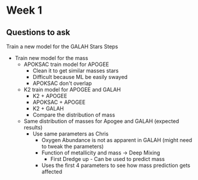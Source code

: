# Week 1

## Questions to ask

Train a new model for the GALAH Stars
Steps

- Train new model for the mass
    + APOKSAC train model for APOGEE
        * Clean it to get similar masses stars
        * Difficult because ML be easily swayed
        * APOKSAC don't overlap
    + K2 train model for APOGEE and GALAH
        * K2 + APOGEE
        * APOKSAC + APOGEE
        * K2 + GALAH
        * Compare the distribution of mass
    + Same distribution of masses for Apogee and GALAH (expected results)
        * Use same parameters as Chris
            - Oxygen Abundance is not as apparent in GALAH (might need to tweak the parameters)
            - Function of metallicity and mass -> Deep Mixing
                + First Dredge up - Can be used to predict mass
            - Uses the first 4 parameters to see how mass prediction gets affected


